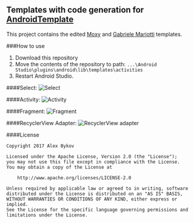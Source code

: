 ## Templates with code generation for [AndroidTemplate](https://github.com/NoNews/AndroidTemplate "GitHub link")

This project contains the edited [Moxy](https://github.com/Arello-Mobile/Moxy/tree/master/moxy-templates) and [Gabriele Mariotti](https://github.com/gabrielemariotti/AndroidStudioTemplate) templates.

###How to use
1. Download this repository
2. Move  the contents of the repository to path: `...\Android Studio\plugins\android\lib\templates\activities`
3. Restart Android Studio.



####Select:
![](https://github.com/NoNews/CodeGeneration/blob/master/images/select.png "Select")

####Activity:
![](https://github.com/NoNews/CodeGeneration/blob/master/images/activity.jpg "Activity")

####Fragment:
![](https://github.com/NoNews/CodeGeneration/blob/master/images/fragment.jpg "Fragment")

####RecyclerView Adapter:
![](https://github.com/NoNews/CodeGeneration/blob/master/images/adapter.jpg "RecyclerView adapter")



####License
```
Copyright 2017 Alex Bykov

Licensed under the Apache License, Version 2.0 (the "License");
you may not use this file except in compliance with the License.
You may obtain a copy of the License at

    http://www.apache.org/licenses/LICENSE-2.0

Unless required by applicable law or agreed to in writing, software
distributed under the License is distributed on an "AS IS" BASIS,
WITHOUT WARRANTIES OR CONDITIONS OF ANY KIND, either express or implied.
See the License for the specific language governing permissions and
limitations under the License.